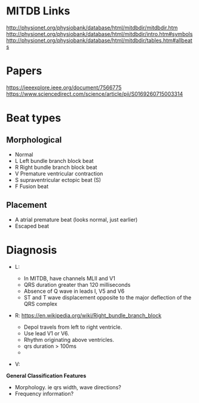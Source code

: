 # MITDB Links
http://physionet.org/physiobank/database/html/mitdbdir/mitdbdir.htm
http://physionet.org/physiobank/database/html/mitdbdir/intro.htm#symbols
http://physionet.org/physiobank/database/html/mitdbdir/tables.htm#allbeats


# Papers

https://ieeexplore.ieee.org/document/7566775
https://www.sciencedirect.com/science/article/pii/S0169260715003314


# Beat types

## Morphological

- Normal
- L   Left bundle branch block beat
- R   Right bundle branch block beat
- V   Premature ventricular contraction
- S   supraventricular ectopic beat (S)
- F   Fusion beat

## Placement

- A   atrial premature beat (looks normal, just earlier)
- Escaped beat


# Diagnosis

- L:
  - In MITDB, have channels MLII and V1
  - QRS duration greater than 120 milliseconds
  - Absence of Q wave in leads I, V5 and V6
  - ST and T wave displacement opposite to the major deflection of the QRS complex


- R: https://en.wikipedia.org/wiki/Right_bundle_branch_block
  - Depol travels from left to right ventricle.
  - Use lead V1 or V6.
  - Rhythm originating above ventricles.
  - qrs duration > 100ms
  -

- V:


**General Classification Features**
- Morphology. ie qrs width, wave directions?
- Frequency information?


